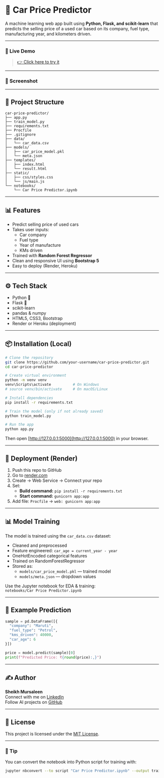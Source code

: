 # 🚗 Car Price Predictor

A machine learning web app built using **Python, Flask, and scikit-learn** that predicts the selling price of a used car based on its company, fuel type, manufacturing year, and kilometers driven.

---

### 🔮 Live Demo

> [👉 Click here to try it](https://car-price-predictor-rwv3.onrender.com) 

---

### 📸 Screenshot

---

## 📂 Project Structure

```
car-price-predictor/
├── app.py
├── train_model.py
├── requirements.txt
├── Procfile
├── .gitignore
├── data/
│   └── car_data.csv
├── models/
│   ├── car_price_model.pkl
│   └── meta.json
├── templates/
│   ├── index.html
│   └── result.html
├── static/
│   ├── css/styles.css
│   └── js/main.js
└── notebooks/
    └── Car Price Predictor.ipynb
```

---

## 📊 Features

- Predict selling price of used cars
- Takes user inputs:
  - Car company
  - Fuel type
  - Year of manufacture
  - KMs driven
- Trained with **Random Forest Regressor**
- Clean and responsive UI using **Bootstrap 5**
- Easy to deploy (Render, Heroku)

---

## ⚙️ Tech Stack

- Python 🦕
- Flask 🍥
- scikit-learn
- pandas & numpy
- HTML5, CSS3, Bootstrap
- Render or Heroku (deployment)

---

## 📦 Installation (Local)

```bash
# Clone the repository
git clone https://github.com/your-username/car-price-predictor.git
cd car-price-predictor

# Create virtual environment
python -m venv venv
venv\Scripts\activate          # On Windows
# source venv/bin/activate     # On macOS/Linux

# Install dependencies
pip install -r requirements.txt

# Train the model (only if not already saved)
python train_model.py

# Run the app
python app.py
```

Then open [http://127.0.0.1:5000](http://127.0.0.1:5000) in your browser.

---

## 🚀 Deployment (Render)

1. Push this repo to GitHub
2. Go to [render.com](https://render.com)
3. Create → Web Service → Connect your repo
4. Set:
   - **Build command:** `pip install -r requirements.txt`
   - **Start command:** `gunicorn app:app`
5. Add file: `Procfile` → `web: gunicorn app:app`

---

## 📊 Model Training

The model is trained using the `car_data.csv` dataset:

- Cleaned and preprocessed
- Feature engineered: `car_age = current_year - year`
- OneHotEncoded categorical features
- Trained on RandomForestRegressor
- Stored as:
  - `models/car_price_model.pkl` — trained model
  - `models/meta.json` — dropdown values

Use the Jupyter notebook for EDA & training:\
`notebooks/Car Price Predictor.ipynb`

---

## 🧠 Example Prediction

```python
sample = pd.DataFrame([{
  "company": "Maruti",
  "fuel_type": "Petrol",
  "kms_driven": 40000,
  "car_age": 6
}])

price = model.predict(sample)[0]
print(f"Predicted Price: ₹{round(price):,}")
```

---

## ✍️ Author

**Sheikh Mursaleen**\
Connect with me on [LinkedIn](https://linkedin.com/in/your-profile)\
Follow AI projects on [GitHub](https://github.com/your-username)

---

## 📄 License

This project is licensed under the [MIT License](LICENSE).

---

### 🧠 Tip

You can convert the notebook into Python script for training with:

```bash
jupyter nbconvert --to script "Car Price Predictor.ipynb" --output train_model
```

